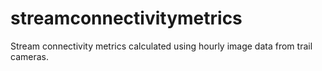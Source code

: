 # streamconnectivitymetrics
Stream connectivity metrics calculated using hourly image data from trail cameras.
